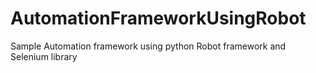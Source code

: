 # AutomationFrameworkUsingRobot

Sample Automation framework using python Robot framework and Selenium library
